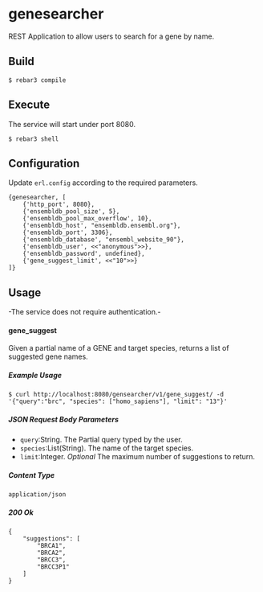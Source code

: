 genesearcher
====

REST Application to allow users to search for a gene by name.

Build
----

    $ rebar3 compile
    
Execute
----
The service will start under port 8080.

    $ rebar3 shell
    
Configuration
----
Update `erl.config` according to the required parameters.

    {genesearcher, [
        {'http_port', 8080},
        {'ensembldb_pool_size', 5},
        {'ensembldb_pool_max_overflow', 10},
        {'ensembldb_host', "ensembldb.ensembl.org"},
        {'ensembldb_port', 3306},
        {'ensembldb_database', "ensembl_website_90"},
        {'ensembldb_user', <<"anonymous">>},
        {'ensembldb_password', undefined},
        {'gene_suggest_limit', <<"10">>}
    ]}

Usage
----
-The service does not require authentication.-

#### gene_suggest
Given a partial name of a GENE and target species, returns a list of suggested gene names.

##### Example Usage
    $ curl http://localhost:8080/gensearcher/v1/gene_suggest/ -d '{"query":"brc", "species": ["homo_sapiens"], "limit": "13"}'
    
##### JSON Request Body Parameters

* `query`:String. The Partial query typed by the user.
* `species`:List(String). The name of the target species.
* `limit`:Integer. *Optional* The maximum number of suggestions to return.

##### Content Type
    application/json
    
##### 200 Ok
    {
        "suggestions": [
            "BRCA1",
            "BRCA2",
            "BRCC3",
            "BRCC3P1"
        ]
    }
    
